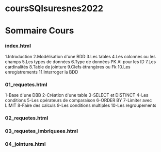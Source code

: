 # coursSQlsuresnes2022


# Sommaire Cours

### index.html
1.Introduction
2.Modélisation d'une BDD
3.Les tables
4.Les colonnes ou les champs
5.Les types de données
6.Type de données PK AI pour les ID
7.Les cardinalités
8.Table de jointure
9.Clefs étrangères ou Fk
10.Les enregistrements
11.Interroger la BDD

### 01_requetes.html
1-Base d'une DBB
2-Création d'une table
3-SELECT et DISTINCT
4-Les conditions
5-Les opérateurs de comparaison
6-ORDER BY
7-Limiter avec LIMIT
8-Faire des calculs
9-Les conditions multiples
10-Les regroupements
### 02_requetes.html
### 03_requetes_imbriquees.html
### 04_jointure.html

